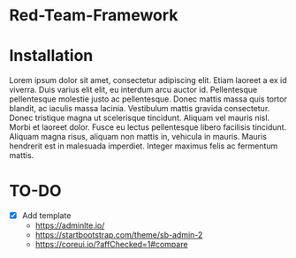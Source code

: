 # Red-Team-Framework

# Installation

Lorem ipsum dolor sit amet, consectetur adipiscing elit. Etiam laoreet a ex id viverra. Duis varius elit elit, eu interdum arcu auctor id. Pellentesque pellentesque molestie justo ac pellentesque. Donec mattis massa quis tortor blandit, ac iaculis massa lacinia. Vestibulum mattis gravida consectetur. Donec tristique magna ut scelerisque tincidunt. Aliquam vel mauris nisl. Morbi et laoreet dolor. Fusce eu lectus pellentesque libero facilisis tincidunt. Aliquam magna risus, aliquam non mattis in, vehicula in mauris. Mauris hendrerit est in malesuada imperdiet. Integer maximus felis ac fermentum mattis.

# TO-DO

- [x] Add template
  - https://adminlte.io/
  - https://startbootstrap.com/theme/sb-admin-2
  - https://coreui.io/?affChecked=1#compare

